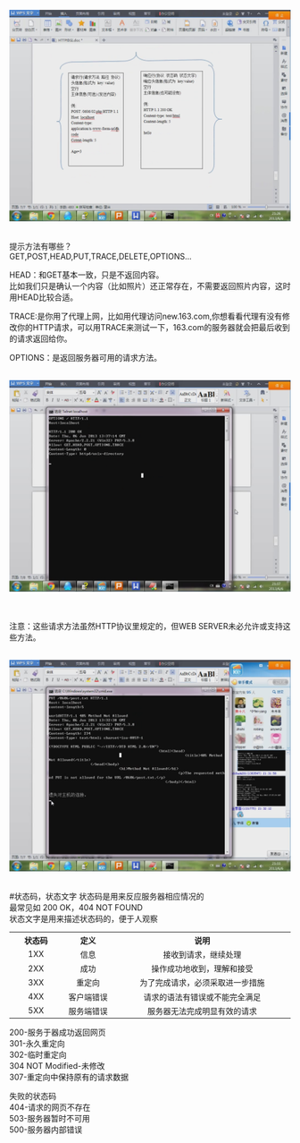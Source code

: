 ![](./image/foXieYi.png)
<br/><br/>

提示方法有哪些？  
GET,POST,HEAD,PUT,TRACE,DELETE,OPTIONS...  

HEAD：和GET基本一致，只是不返回内容。  
比如我们只是确认一个内容（比如照片）还正常存在，不需要返回照片内容，这时用HEAD比较合适。  

TRACE:是你用了代理上网，比如用代理访问new.163.com,你想看看代理有没有修改你的HTTP请求，可以用TRACE来测试一下，163.com的服务器就会把最后收到的请求返回给你。
  
OPTIONS：是返回服务器可用的请求方法。
<br/><br/>

![](./image/fifXieYi.png)  
<br/><br/>
 
注意：这些请求方法虽然HTTP协议里规定的，但WEB SERVER未必允许或支持这些方法。
<br/><br/>

![](./image/sixXieYi.png)
<br/><br/>

#状态码，状态文字
状态码是用来反应服务器相应情况的  
最常见如 200 OK，404 NOT FOUND  
状态文字是用来描述状态码的，便于人观察

<table>
	<tr>
		<th width="100">状态码</th>
		<th width="100">定义</th>
		<th width="400">说明</th>
	</tr>
	<tr align="center">
		<td>1XX</td>
		<td>信息</td>
		<td>接收到请求，继续处理</td>
	</tr>
	<tr align="center">
		<td>2XX</td>
		<td>成功</td>
		<td>操作成功地收到，理解和接受</td>
	</tr>
	<tr align="center">
		<td>3XX</td>
		<td>重定向</td>
		<td>为了完成请求，必须采取进一步措施</td>
	</tr>
	<tr align="center">
		<td>4XX</td>
		<td>客户端错误</td>
		<td>请求的语法有错误或不能完全满足</td>
	</tr>
	<tr align="center">
		<td>5XX</td>
		<td>服务端错误</td>
		<td>服务器无法完成明显有效的请求</td>
	</tr>
</table>


200-服务于器成功返回网页  
301-永久重定向  
302-临时重定向  
304 NOT Modified-未修改  
307-重定向中保持原有的请求数据

失败的状态码  
404-请求的网页不存在  
503-服务器暂时不可用  
500-服务器内部错误  
